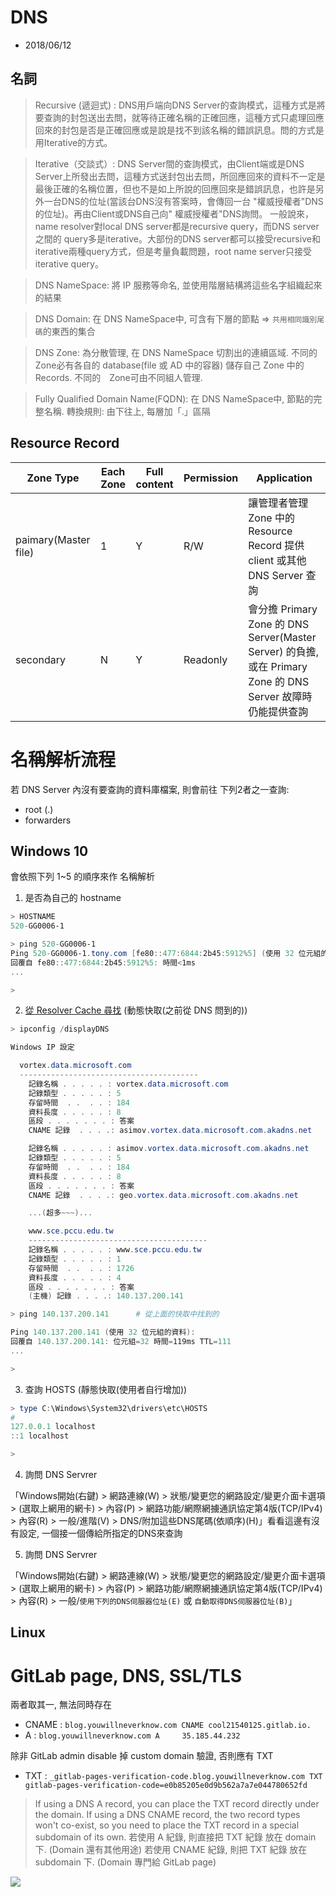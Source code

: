 # DNS
- 2018/06/12

## 名詞

> Recursive (遞迴式) : DNS用戶端向DNS Server的查詢模式，這種方式是將要查詢的封包送出去問，就等待正確名稱的正確回應，這種方式只處理回應回來的封包是否是正確回應或是說是找不到該名稱的錯誤訊息。問的方式是用Iterative的方式。


> Iterative（交談式）: DNS Server間的查詢模式，由Client端或是DNS Server上所發出去問，這種方式送封包出去問，所回應回來的資料不一定是最後正確的名稱位置，但也不是如上所說的回應回來是錯誤訊息，也許是另外一台DNS的位址(當該台DNS沒有答案時，會傳回一台 "權威授權者"DNS的位址)。再由Client或DNS自己向" 權威授權者"DNS詢問。 一般說來，name resolver對local DNS server都是recursive query，而DNS server之間的 query多是iterative。大部份的DNS server都可以接受recursive和iterative兩種query方式，但是考量負載問題，root name server只接受iterative query。

> DNS NameSpace:
將 IP 服務等命名, 並使用階層結構將這些名字組織起來的結果

> DNS Domain:
在 DNS NameSpace中, 可含有下層的節點 => `共用相同識別尾碼`的東西的集合

> DNS Zone:
為分散管理, 在 DNS NameSpace 切割出的連續區域. 不同的 Zone必有各自的 database(file 或 AD 中的容器) 儲存自己 Zone 中的 Records. 不同的　Zone可由不同組人管理.

> Fully Qualified Domain Name(FQDN):
在 DNS NameSpace中, 節點的完整名稱. 轉換規則: 由下往上, 每層加「.」區隔


## Resource Record

Zone Type            | Each Zone | Full content | Permission | Application
-------------------- | --------- | ------------ | ---------- | --------------------
paimary(Master file) | 1         | Y            | R/W        | 讓管理者管理 Zone 中的 Resource Record 提供 client 或其他 DNS Server 查詢
secondary            | N         | Y            | Readonly   | 會分擔 Primary Zone 的 DNS Server(Master Server) 的負擔, 或在 Primary Zone 的 DNS Server 故障時仍能提供查詢



# 名稱解析流程

若 DNS Server 內沒有要查詢的資料庫檔案, 則會前往 下列2者之一查詢:
- root (.)
- forwarders


## Windows 10

會依照下列 1~5 的順序來作 名稱解析

1. 是否為自己的 hostname

```powershell
> HOSTNAME
520-GG0006-1

> ping 520-GG0006-1
Ping 520-GG0006-1.tony.com [fe80::477:6844:2b45:5912%5] (使用 32 位元組的資料):
回覆自 fe80::477:6844:2b45:5912%5: 時間<1ms
...

>
```

2. [從 Resolver Cache 尋找](https://www.tenforums.com/tutorials/69648-display-dns-resolver-cache-windows.html) (動態快取(之前從 DNS 問到的))

```powershell
> ipconfig /displayDNS

Windows IP 設定

  vortex.data.microsoft.com
  ----------------------------------------
    記錄名稱 . . . . . : vortex.data.microsoft.com
    記錄類型 . . . . . : 5
    存留時間  . .  . . : 184
    資料長度 . . . . . : 8
    區段 . . . . . . . : 答案
    CNAME 記錄  . . . .: asimov.vortex.data.microsoft.com.akadns.net    

    記錄名稱 . . . . . : asimov.vortex.data.microsoft.com.akadns.net
    記錄類型 . . . . . : 5
    存留時間  . .  . . : 184
    資料長度 . . . . . : 8
    區段 . . . . . . . : 答案
    CNAME 記錄  . . . .: geo.vortex.data.microsoft.com.akadns.net

    ...(超多~~~)...

    www.sce.pccu.edu.tw
    ----------------------------------------
    記錄名稱 . . . . . : www.sce.pccu.edu.tw
    記錄類型 . . . . . : 1
    存留時間  . .  . . : 1726
    資料長度 . . . . . : 4
    區段 . . . . . . . : 答案
    (主機) 記錄 . . . .: 140.137.200.141

> ping 140.137.200.141      # 從上面的快取中找到的

Ping 140.137.200.141 (使用 32 位元組的資料):
回覆自 140.137.200.141: 位元組=32 時間=119ms TTL=111
...

>
```

3. 查詢 HOSTS (靜態快取(使用者自行增加))

```powershell
> type C:\Windows\System32\drivers\etc\HOSTS
#
127.0.0.1 localhost
::1 localhost

>
```

4. 詢問 DNS Servrer

「Windows開始(右鍵) > 網路連線(W) > 狀態/變更您的網路設定/變更介面卡選項 > (選取上網用的網卡) > 內容(P) > 網路功能/網際網擄通訊協定第4版(TCP/IPv4) > 內容(R) > 一般/進階(V) > DNS/附加這些DNS尾碼(依順序)(H)」看看這邊有沒有設定, 一個接一個傳給所指定的DNS來查詢

5. 詢問 DNS Servrer

「Windows開始(右鍵) > 網路連線(W) > 狀態/變更您的網路設定/變更介面卡選項 > (選取上網用的網卡) > 內容(P) > 網路功能/網際網擄通訊協定第4版(TCP/IPv4) > 內容(R) > 一般/`使用下列的DNS伺服器位址(E)` 或 `自動取得DNS伺服器位址(B)`」


## Linux


# GitLab page, DNS, SSL/TLS

兩者取其一, 無法同時存在

- CNAME : `blog.youwillneverknow.com CNAME cool21540125.gitlab.io.`
- A     : `blog.youwillneverknow.com A     35.185.44.232`

除非 GitLab admin disable 掉 custom domain 驗證, 否則應有 TXT

- TXT : `_gitlab-pages-verification-code.blog.youwillneverknow.com TXT gitlab-pages-verification-code=e0b85205e0d9b562a7a7e044780652fd`

> If using a DNS A record, you can place the TXT record directly under the domain. If using a DNS CNAME record, the two record types won't co-exist, so you need to place the TXT record in a special subdomain of its own.
> 若使用 A 紀錄, 則直接把 TXT 紀錄 放在 domain 下. (Domain 還有其他用途)
> 若使用 CNAME 紀錄, 則把 TXT 紀錄 放在 subdomain 下. (Domain 專門給 GitLab page)

![](/img/A與CNAME.png)